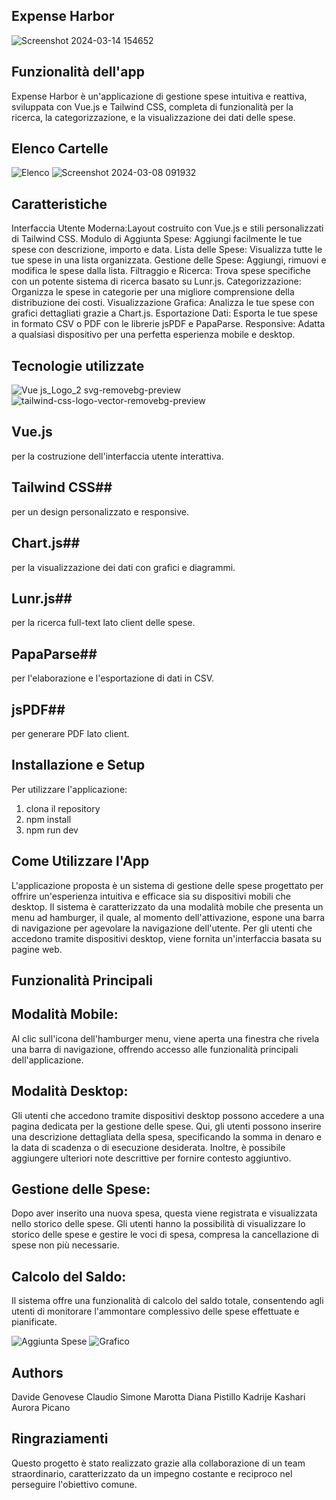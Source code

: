 ## Expense Harbor

![Screenshot 2024-03-14 154652](https://github.com/DavideGenovese/Expense-Harbor-Gestore-Spese-Vue-JS-TailWind-CSS/assets/157692968/ae503fbd-86c2-46d6-abdf-63a75ce1e14f)

## Funzionalità dell'app
Expense Harbor è un'applicazione di gestione spese intuitiva e reattiva, sviluppata con Vue.js e Tailwind CSS,
completa di funzionalità per la ricerca, la categorizzazione, e la visualizzazione dei dati delle spese.
## Elenco Cartelle
![Elenco](https://github.com/DavideGenovese/Expense-Harbor-Gestore-Spese-Vue-JS-TailWind-CSS/assets/157692968/787b9cca-2a80-4364-97ec-63b1b5c0c2bf)
![Screenshot 2024-03-08 091932](https://github.com/DavideGenovese/Expense-Harbor-Gestore-Spese-Vue-JS-TailWind-CSS/assets/157692968/a8aec9d5-e90b-4b30-b9b6-89ef1c097772)

## Caratteristiche

Interfaccia Utente Moderna:Layout costruito con Vue.js e stili personalizzati di Tailwind CSS.
Modulo di Aggiunta Spese: Aggiungi facilmente le tue spese con descrizione, importo e data.
Lista delle Spese: Visualizza tutte le tue spese in una lista organizzata.
Gestione delle Spese: Aggiungi, rimuovi e modifica le spese dalla lista.
Filtraggio e Ricerca: Trova spese specifiche con un potente sistema di ricerca basato su Lunr.js.
Categorizzazione: Organizza le spese in categorie per una migliore comprensione della distribuzione dei costi.
Visualizzazione Grafica: Analizza le tue spese con grafici dettagliati grazie a Chart.js.
Esportazione Dati: Esporta le tue spese in formato CSV o PDF con le librerie jsPDF e PapaParse.
Responsive: Adatta a qualsiasi dispositivo per una perfetta esperienza mobile e desktop.

## Tecnologie utilizzate
![Vue js_Logo_2 svg-removebg-preview](https://github.com/DavideGenovese/Expense-Harbor-Gestore-Spese-Vue-JS-TailWind-CSS/assets/157692968/ca697d6d-8681-428a-8554-35dca8e8ce0a)
![tailwind-css-logo-vector-removebg-preview](https://github.com/DavideGenovese/Expense-Harbor-Gestore-Spese-Vue-JS-TailWind-CSS/assets/157692968/ff4be24d-98c6-498b-9889-a8eb778e8d8b)

## Vue.js ## 
per la costruzione dell'interfaccia utente interattiva.
## Tailwind CSS## 
per un design personalizzato e responsive.
## Chart.js## 
per la visualizzazione dei dati con grafici e diagrammi.
## Lunr.js## 
per la ricerca full-text lato client delle spese.
## PapaParse## 
per l'elaborazione e l'esportazione di dati in CSV.
## jsPDF## 
per generare PDF lato client.

## Installazione e Setup
Per utilizzare l'applicazione: 
1. clona il repository 
2. npm install 
3. npm run dev

## Come Utilizzare l'App 
L'applicazione proposta è un sistema di gestione delle spese progettato per offrire un'esperienza intuitiva e efficace sia su dispositivi mobili che desktop.
Il sistema è caratterizzato da una modalità mobile che presenta un menu ad hamburger, il quale, al momento dell'attivazione, espone una barra di navigazione per agevolare la navigazione dell'utente.
Per gli utenti che accedono tramite dispositivi desktop, viene fornita un'interfaccia basata su pagine web.

## Funzionalità Principali
## Modalità Mobile:
Al clic sull'icona dell'hamburger menu, viene aperta una finestra che rivela una barra di navigazione, offrendo accesso alle funzionalità principali dell'applicazione.
## Modalità Desktop:
Gli utenti che accedono tramite dispositivi desktop possono accedere a una pagina dedicata per la gestione delle spese.
Qui, gli utenti possono inserire una descrizione dettagliata della spesa, specificando la somma in denaro e la data di scadenza o di esecuzione desiderata. Inoltre, è possibile aggiungere ulteriori note descrittive per fornire contesto aggiuntivo.
## Gestione delle Spese:
Dopo aver inserito una nuova spesa, questa viene registrata e visualizzata nello storico delle spese.
Gli utenti hanno la possibilità di visualizzare lo storico delle spese e gestire le voci di spesa, compresa la cancellazione di spese non più necessarie.
## Calcolo del Saldo:
Il sistema offre una funzionalità di calcolo del saldo totale, consentendo agli utenti di monitorare l'ammontare complessivo delle spese effettuate e pianificate.

![Aggiunta Spese](https://github.com/DavideGenovese/Expense-Harbor-Gestore-Spese-Vue-JS-TailWind-CSS/assets/157692968/52659939-7dda-4c44-ae1b-e1fb103bbc67)
![Grafico](https://github.com/DavideGenovese/Expense-Harbor-Gestore-Spese-Vue-JS-TailWind-CSS/assets/157692968/e863ab15-5dd6-4017-81e3-1c3c3f014201)


## Authors

Davide Genovese
Claudio Simone Marotta 
Diana Pistillo
Kadrije Kashari 
Aurora Picano

## Ringraziamenti
Questo progetto è stato realizzato grazie alla collaborazione di un team straordinario, caratterizzato da un impegno costante e reciproco nel perseguire l'obiettivo comune. 







